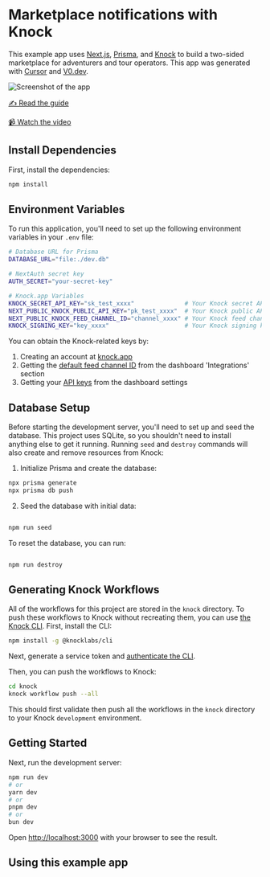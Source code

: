 # Marketplace notifications with Knock

This example app uses [Next.js](https://nextjs.org), [Prisma](https://www.prisma.io), and [Knock](https://knock.app) to build a two-sided marketplace for adventurers and tour operators. This app was generated with [Cursor](https://cursor.sh) and [V0.dev](https://v0.dev/).

![Screenshot of the app](./images/home-page.png)

[✍️ Read the guide](https://knock.app/blog/marketplace-notifications-with-knock-and-nextjs)

[📹 Watch the video](https://youtu.be/6h_mIWgjJFU)

## Install Dependencies

First, install the dependencies:

```bash
npm install
```

## Environment Variables

To run this application, you'll need to set up the following environment variables in your `.env` file:

```bash
# Database URL for Prisma
DATABASE_URL="file:./dev.db"

# NextAuth secret key
AUTH_SECRET="your-secret-key"

# Knock.app Variables
KNOCK_SECRET_API_KEY="sk_test_xxxx"              # Your Knock secret API key
NEXT_PUBLIC_KNOCK_PUBLIC_API_KEY="pk_test_xxxx"  # Your Knock public API key
NEXT_PUBLIC_KNOCK_FEED_CHANNEL_ID="channel_xxxx" # Your Knock feed channel ID
KNOCK_SIGNING_KEY="key_xxxx"                     # Your Knock signing key
```

You can obtain the Knock-related keys by:

1. Creating an account at [knock.app](https://knock.app)
2. Getting the [default feed channel ID](https://docs.knock.app/integrations/in-app/knock) from the dashboard 'Integrations' section
3. Getting your [API keys](https://docs.knock.app/developer-tools/api-keys) from the dashboard settings

## Database Setup

Before starting the development server, you'll need to set up and seed the database. This project uses SQLite, so you shouldn't need to install anything else to get it running. Running `seed` and `destroy` commands will also create and remove resources from Knock:

1. Initialize Prisma and create the database:

```bash
npx prisma generate
npx prisma db push
```

2. Seed the database with initial data:

```bash

npm run seed
```

To reset the database, you can run:

```bash

npm run destroy
```

## Generating Knock Workflows

All of the workflows for this project are stored in the `knock` directory. To push these workflows to Knock without recreating them, you can use [the Knock CLI](https://docs.knock.app/cli).
First, install the CLI:

```bash
npm install -g @knocklabs/cli
```

Next, generate a service token and [authenticate the CLI](https://docs.knock.app/cli#authentication).

Then, you can push the workflows to Knock:

```bash
cd knock
knock workflow push --all
```

This should first validate then push all the workflows in the `knock` directory to your Knock `development` environment.

## Getting Started

Next, run the development server:

```bash
npm run dev
# or
yarn dev
# or
pnpm dev
# or
bun dev
```

Open [http://localhost:3000](http://localhost:3000) with your browser to see the result.

## Using this example app
